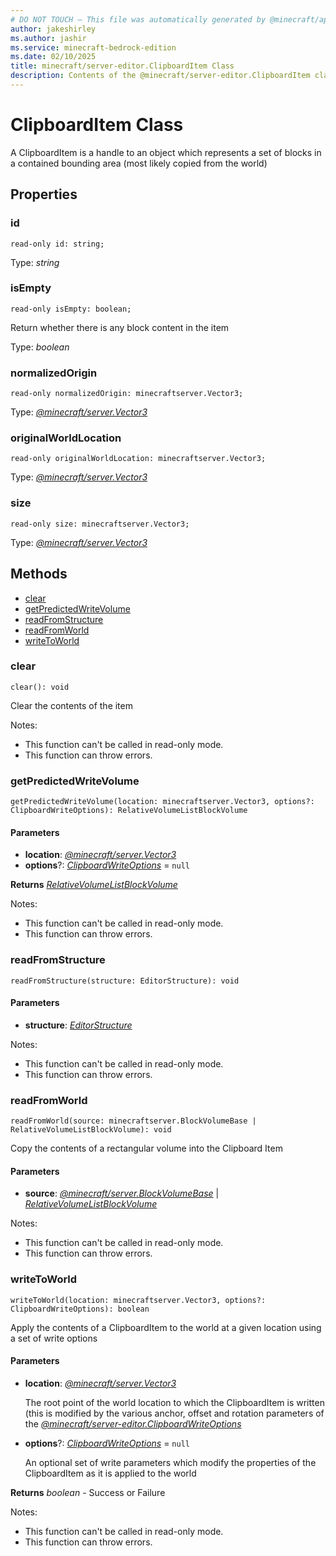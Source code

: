 ```yaml
---
# DO NOT TOUCH — This file was automatically generated by @minecraft/api-docs-generator, to report problems file an issue at https://github.com/Mojang/minecraft-scripting-libraries
author: jakeshirley
ms.author: jashir
ms.service: minecraft-bedrock-edition
ms.date: 02/10/2025
title: minecraft/server-editor.ClipboardItem Class
description: Contents of the @minecraft/server-editor.ClipboardItem class.
---
```

# ClipboardItem Class

A ClipboardItem is a handle to an object which represents a set of blocks in a contained bounding area (most likely copied from the world)

## Properties

### **id**
`read-only id: string;`

Type: *string*

### **isEmpty**
`read-only isEmpty: boolean;`

Return whether there is any block content in the item

Type: *boolean*

### **normalizedOrigin**
`read-only normalizedOrigin: minecraftserver.Vector3;`

Type: [*@minecraft/server.Vector3*](../../../scriptapi/minecraft/server/Vector3.md)

### **originalWorldLocation**
`read-only originalWorldLocation: minecraftserver.Vector3;`

Type: [*@minecraft/server.Vector3*](../../../scriptapi/minecraft/server/Vector3.md)

### **size**
`read-only size: minecraftserver.Vector3;`

Type: [*@minecraft/server.Vector3*](../../../scriptapi/minecraft/server/Vector3.md)

## Methods
- [clear](#clear)
- [getPredictedWriteVolume](#getpredictedwritevolume)
- [readFromStructure](#readfromstructure)
- [readFromWorld](#readfromworld)
- [writeToWorld](#writetoworld)

### **clear**
`
clear(): void
`

Clear the contents of the item
  
Notes:
- This function can't be called in read-only mode.
- This function can throw errors.

### **getPredictedWriteVolume**
`
getPredictedWriteVolume(location: minecraftserver.Vector3, options?: ClipboardWriteOptions): RelativeVolumeListBlockVolume
`

#### **Parameters**
- **location**: [*@minecraft/server.Vector3*](../../../scriptapi/minecraft/server/Vector3.md)
- **options**?: [*ClipboardWriteOptions*](ClipboardWriteOptions.md) = `null`

**Returns** [*RelativeVolumeListBlockVolume*](RelativeVolumeListBlockVolume.md)
  
Notes:
- This function can't be called in read-only mode.
- This function can throw errors.

### **readFromStructure**
`
readFromStructure(structure: EditorStructure): void
`

#### **Parameters**
- **structure**: [*EditorStructure*](EditorStructure.md)
  
Notes:
- This function can't be called in read-only mode.
- This function can throw errors.

### **readFromWorld**
`
readFromWorld(source: minecraftserver.BlockVolumeBase | RelativeVolumeListBlockVolume): void
`

Copy the contents of a rectangular volume into the Clipboard Item

#### **Parameters**
- **source**: [*@minecraft/server.BlockVolumeBase*](../../../scriptapi/minecraft/server/BlockVolumeBase.md) | [*RelativeVolumeListBlockVolume*](RelativeVolumeListBlockVolume.md)
  
Notes:
- This function can't be called in read-only mode.
- This function can throw errors.

### **writeToWorld**
`
writeToWorld(location: minecraftserver.Vector3, options?: ClipboardWriteOptions): boolean
`

Apply the contents of a ClipboardItem to the world at a given location using a set of write options

#### **Parameters**
- **location**: [*@minecraft/server.Vector3*](../../../scriptapi/minecraft/server/Vector3.md)
  
  The root point of the world location to which the ClipboardItem is written (this is modified by the various anchor, offset and rotation parameters of the [*@minecraft/server-editor.ClipboardWriteOptions*](../../../scriptapi/minecraft/server-editor/ClipboardWriteOptions.md)
- **options**?: [*ClipboardWriteOptions*](ClipboardWriteOptions.md) = `null`
  
  An optional set of write parameters which modify the properties of the ClipboardItem as it is applied to the world

**Returns** *boolean* - Success or Failure
  
Notes:
- This function can't be called in read-only mode.
- This function can throw errors.
